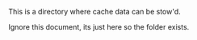 This is a directory where cache data can be stow'd.

Ignore this document, its just here so the folder exists.
